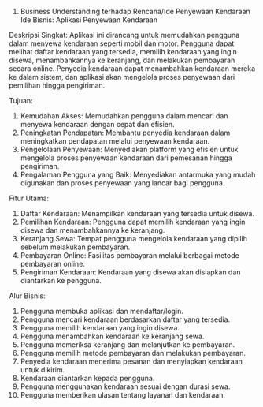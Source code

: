 1. Business Understanding terhadap Rencana/Ide Penyewaan Kendaraan
Ide Bisnis: Aplikasi Penyewaan Kendaraan

Deskripsi Singkat:
Aplikasi ini dirancang untuk memudahkan pengguna dalam menyewa kendaraan seperti mobil dan motor. Pengguna dapat melihat daftar kendaraan yang tersedia, memilih kendaraan yang ingin disewa, menambahkannya ke keranjang, dan melakukan pembayaran secara online. Penyedia kendaraan dapat menambahkan kendaraan mereka ke dalam sistem, dan aplikasi akan mengelola proses penyewaan dari pemilihan hingga pengiriman.

Tujuan:
1. Kemudahan Akses: Memudahkan pengguna dalam mencari dan menyewa kendaraan dengan cepat dan efisien.
2. Peningkatan Pendapatan: Membantu penyedia kendaraan dalam meningkatkan pendapatan melalui penyewaan kendaraan.
3. Pengelolaan Penyewaan: Menyediakan platform yang efisien untuk mengelola proses penyewaan kendaraan dari pemesanan hingga pengiriman.
4. Pengalaman Pengguna yang Baik: Menyediakan antarmuka yang mudah digunakan dan proses penyewaan yang lancar bagi pengguna.

Fitur Utama:
1. Daftar Kendaraan: Menampilkan kendaraan yang tersedia untuk disewa.
2. Pemilihan Kendaraan: Pengguna dapat memilih kendaraan yang ingin disewa dan menambahkannya ke keranjang.
3. Keranjang Sewa: Tempat pengguna mengelola kendaraan yang dipilih sebelum melakukan pembayaran.
4. Pembayaran Online: Fasilitas pembayaran melalui berbagai metode pembayaran online.
5. Pengiriman Kendaraan: Kendaraan yang disewa akan disiapkan dan diantarkan ke pengguna.

Alur Bisnis:
1. Pengguna membuka aplikasi dan mendaftar/login.
2. Pengguna mencari kendaraan berdasarkan daftar yang tersedia.
3. Pengguna memilih kendaraan yang ingin disewa.
4. Pengguna menambahkan kendaraan ke keranjang sewa.
5. Pengguna memeriksa keranjang dan melanjutkan ke pembayaran.
6. Pengguna memilih metode pembayaran dan melakukan pembayaran.
7. Penyedia kendaraan menerima pesanan dan menyiapkan kendaraan untuk dikirim.
8. Kendaraan diantarkan kepada pengguna.
9. Pengguna menggunakan kendaraan sesuai dengan durasi sewa.
10. Pengguna memberikan ulasan tentang layanan dan kendaraan.